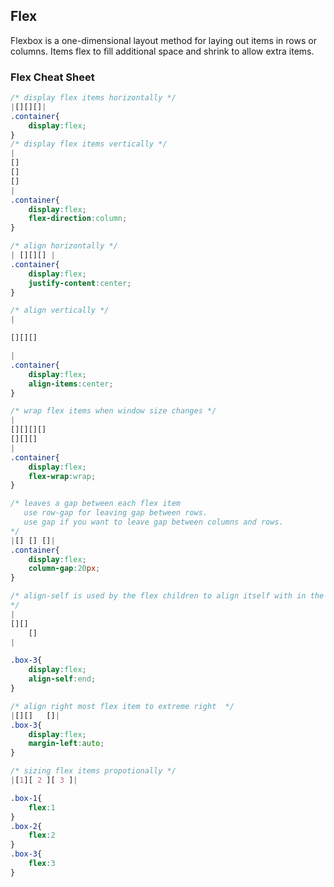 ## Flex

Flexbox is a one-dimensional layout method for laying out items in rows or columns. Items flex to fill additional space and shrink to allow extra items.

### Flex Cheat Sheet

```css
/* display flex items horizontally */
|[][][]|
.container{
    display:flex;
}
/* display flex items vertically */
|
[]
[]
[]
|
.container{
    display:flex;
    flex-direction:column;
}

/* align horizontally */
| [][][] |
.container{
    display:flex;
    justify-content:center;
}

/* align vertically */
| 

[][][] 

|
.container{
    display:flex;
    align-items:center;
}

/* wrap flex items when window size changes */
|
[][][][]
[][][]
| 
.container{
    display:flex;
    flex-wrap:wrap;
}

/* leaves a gap between each flex item 
   use row-gap for leaving gap between rows.
   use gap if you want to leave gap between columns and rows.
*/
|[] [] []| 
.container{
    display:flex;
    column-gap:20px;
}

/* align-self is used by the flex children to align itself with in the flex container. 
*/
|
[][] 
    [] 
| 

.box-3{
    display:flex;
    align-self:end;
}

/* align right most flex item to extreme right  */
|[][]   []| 
.box-3{
    display:flex;
    margin-left:auto;
}

/* sizing flex items propotionally */
|[1][ 2 ][ 3 ]|

.box-1{
    flex:1
}
.box-2{
    flex:2
}
.box-3{
    flex:3
}
```



